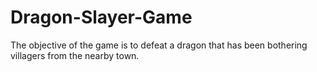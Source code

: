 # Dragon-Slayer-Game
The objective of the game is to defeat a dragon that has been bothering villagers from the nearby town.
